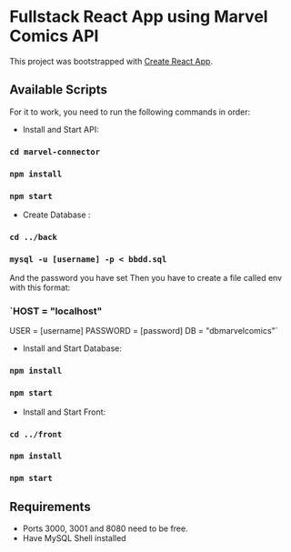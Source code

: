 # Fullstack React App using Marvel Comics API

This project was bootstrapped with [Create React App](https://github.com/facebook/create-react-app).

## Available Scripts

For it to work, you need to run the following commands in order:

* Install and Start API:

### `cd marvel-connector`
### `npm install`
### `npm start`

* Create Database :

### `cd ../back`
### `mysql -u [username] -p < bbdd.sql`

And the password you have set
Then you have to create a file called env with this format:

### `HOST = "localhost"
USER = [username]
PASSWORD = [password]
DB = "dbmarvelcomics"`

* Install and Start Database:
### `npm install`
### `npm start`

* Install and Start Front:
### `cd ../front`
### `npm install`
### `npm start`

## Requirements
* Ports 3000, 3001 and 8080 need to be free.
* Have MySQL Shell installed


